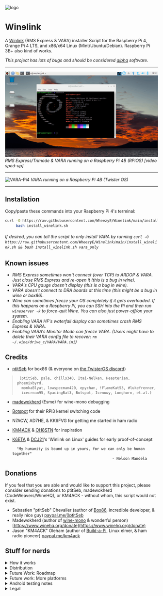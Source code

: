 ![logo](WinelinkLogo.png "Project logo")
# Winɘlink
A [Winlink](http://winlink.org/) (RMS Express & VARA) installer Script for the Raspberry Pi 4, Orange Pi 4 LTS, and x86/x64 Linux (Mint/Ubuntu/Debian).  Raspberry Pi 3B+ also kind of works.

_This project has lots of bugs and should be considered [alpha](https://en.wikipedia.org/wiki/Software_release_life_cycle#Alpha) software._

------------------------
![Winlink-Pi4](Winlink-Pi4.gif)
_RMS Express/Trimode & VARA running on a Raspberry Pi 4B (RPiOS) [video sped-up]_

------------------------
![VARA-Pi4](VARA-Pi4.png "VARA running on a Raspberry Pi 4B (Twister OS)")
_VARA running on a Raspberry Pi 4B (Twister OS)_

------------------------

## Installation
Copy/paste these commands into your Raspberry Pi 4's terminal:
```bash
curl -O https://raw.githubusercontent.com/WheezyE/Winelink/main/install_winelink.sh && \
     bash install_winelink.sh
```
###### _If desired, you can tell the script to only install VARA by running `curl -O https://raw.githubusercontent.com/WheezyE/Winelink/main/install_winelink.sh && bash install_winelink.sh vara_only`_

## Known issues
 - _RMS Express sometimes won't connect (over TCP) to ARDOP & VARA. Just close RMS Express and re-open it (this is a bug in wine)._
 - _VARA's CPU gauge doesn't display (this is a bug in wine)._
 - _VARA doesn't connect to DRA boards at this time (this might be a bug in wine or box86)._
 - _Wine can sometimes freeze your OS completely if it gets overloaded. If this happens on a Raspberry Pi, you can SSH into the Pi and then run `wineserver -k` to force-quit Wine. You can also just power-off/on your system._
 - _Enabling VARA HF's waterfall display can sometimes crash RMS Express & VARA._
 - _Enabling VARA's Monitor Mode can freeze VARA. (Users might have to delete their VARA config file to recover: `rm ~/.wine/drive_c/VARA/VARA.ini`)_

## Credits
 - [ptitSeb](https://github.com/ptitSeb/box86) for box86 (& everyone on [the TwisterOS discord](https://discord.gg/Fh8sjmu))
>      (ptitSeb, pale, chills340, Itai-Nelken, Heasterian, phoenixbyrd,
>       monkaBlyat, lowspecman420, epychan, !FlameKat53, #lukefrenner,
>       icecream95, SpacingBat3, Botspot, Icenowy, Longhorn, et.al.)

 - [madewokherd](https://github.com/madewokherd/wine-mono) (Esme) for wine-mono debugging
 - [Botspot](https://github.com/Botspot/) for their RPi3 kernel switching code
 - N7ACW, AD7HE, & KK6FVG for getting me started in ham radio
 - [KM4ACK](https://github.com/km4ack/pi-build) & [OH8STN](https://oh8stn.org/) for inspiration
 - [K6ETA](http://k6eta.com/linux/installing-rms-express-on-linux-with-wine) & [DCJ21](https://dcj21net.wordpress.com/2016/06/17/install-rms-express-linux/)'s 'Winlink on Linux' guides for early proof-of-concept

         "My humanity is bound up in yours, for we can only be human together"
                                                     - Nelson Mandela


## Donations
If you feel that you are able and would like to support this project, please consider sending donations to ptitSeb, madewokherd (CodeWeavers/WineHQ), or KM4ACK - without whom, this script would not exist.
 - Sebastien "ptitSeb" Chevalier (author of [Box86](https://github.com/ptitSeb/box86), incredible developer, & really nice guy) [paypal.me/0ptitSeb](paypal.me/0ptitSeb)
 - Madewokherd (author of [wine-mono](https://github.com/madewokherd/wine-mono) & wonderful person) [https://www.winehq.org/donate](https://www.winehq.org/donate)
 - Jason "KM4ACK" Oleham (author of [Build-a-Pi](https://github.com/km4ack/pi-build), Linux elmer, & ham radio pioneer) [paypal.me/km4ack](paypal.me/km4ack)

## Stuff for nerds
<details><summary>How it works</summary>

This script will help you install Box86, Wine, winetricks, Windows DLL's, RMS Express, & VARA.  You will then be prompted to configure RMS Express & VARA to send/receive audio from a USB sound card plugged into your Pi.  This installer will only work on the Raspberry Pi 4B for now (support for earlier Raspberry Pi models is planned for later).

To run Windows .exe files on RPi4 (ARM/Linux), we need an x86 emulator ([Box86](https://github.com/ptitSeb/box86)) and a Windows API Call interpreter ([Wine](https://github.com/wine-mirror/wine)).  Box86 is open-source and runs about 5x faster than [ExaGear](https://www.huaweicloud.com/kunpeng/software/exagear.html)/[Qemu](https://github.com/qemu/qemu) (see [these benchmarks](https://box86.org/2022/03/box86-box64-vs-qemu-vs-fex-vs-rosetta2/)).  ExaGear is also closed source abandonware and Qemu (qemu-system & qemu-user-static) also has issues running more complex Wine programs on the Pi.  Box86 is much smaller in file size and much easier to install too.
</details>

<details><summary>Distribution</summary>

If you use this script in your project (or are inspired by it) just please be sure to mention ptitSeb, Box86, and myself (KI7POL).  This script is free to use, open-source, and should not be monetized (for further information see the [license file](LICENSE)).
</details>

<details><summary>Future Work: Roadmap</summary>

 - [ ] Add an AHK script to help the user with ARDOP first time soundcard setup.
 - [ ] Add HDD-space check to make sure user has enough space to install everything
 - [ ] Time all individual components and embed comments in functions for Pi models. Add variable timer to welcome screen.
 - [ ] Switch to using Seb's GitHub box86 binaries (or hosted box86 bins) instead of Pale's internet archive binaries.
 - [ ] Help DRA-board compatability with VARA ([might be a box86 issue?](https://github.com/ptitSeb/box86/issues/567))
 - [ ] Bisect box86 commits that crash VARA's local TCP to RMS connection (bug in newer box86's)
 - [ ] Consider adding a sed script to find/delete any small-value frequencies in `RMS Channels.dat` that would crash the HF Channel Selection Browser
 - [ ] Clean up code with [Google style guide](https://google.github.io/styleguide/shellguide.html).
 - [ ] Work with WineHQ to [figure out why VARA's CPU gauge isn't working](https://bugs.winehq.org/show_bug.cgi?id=50728).
 - [ ] Work with WineHQ to [figure out why ARDOP & VARA don't always connect to RMS Express over TCP when first starting](https://bugs.winehq.org/show_bug.cgi?id=52521).
 - [ ] Add progress bar (GUI?) for installation.
 - [x] Add updated example images to readme.
 - [x] Rely on [archive.org box86 binaries](https://archive.org/details/box86.7z_20200928) instead of compiling.
    - [ ] Give user the choice to compile or not.
    - [ ] Add auto-detection of failed downloads, then switch to compiling as contingency.
 - [x] Separate soundcard setups from program installations. Make a script for that.
 - [x] Make an uninstaller script
 - [x] Put program scripts and icons into start menu instead of on desktop.
 - [x] Test COM port connections to radio ("CAT" control, PTT).
 - [x] Work with madewokherd to see if wine-mono bugs can be fixed (would drastically improve install speed).
    - [x] [ARDOP TCP/IP Connection issues](https://github.com/madewokherd/wine-mono/issues/116).
    - [x] [Message creation issues](https://github.com/madewokherd/wine-mono/issues/122).
    - [x] [Message receive issues](https://github.com/madewokherd/wine-mono/issues/122#issuecomment-962525136).
    - [x] [HF Channel Selection Browser crash](https://github.com/WheezyE/Winelink/issues/16) (from small-value input frequencies).
    - [x] [COM port connection issues to radios/TNC's](https://github.com/WheezyE/Winelink/issues/17).
 - [x] Ask Seb for help getting VARA Chat running in box86.
 - [x] Add option (or check) for running the script via SSH (currently ssh causes wine to not display Windows) - Fixed with X11 check.
 - [x] Add installer for VARA FM.
 - [x] Add installer for VARA SAT.
 - [x] Add a check for sudo priviledges? Add a check to make sure script is not run as sudo?
 - [x] Change VARA Setup/Config terminal text prompts into zenity pop-up boxes.
    - [x] Change all terminal text prompts into text boxes?
 - [x] Add more error-checking to the script.
 - [x] Make a logo for the github page.
 - [x] Make the script's user-interface look better.
 - [x] Add an AHK script to click the "Ok" button after VARA is installed.
 - [x] Add an AHK script to help the user with VARA first time soundcard setup.
 - [x] Add more clean-up functions to the script.
 - [x] Have the script download all files into the cloned repository directory (instead of into ~/Downloads)
 - [x] Add shortcuts to the desktop.
 - [x] Work with the Wine team to find [graphical errors in VARA](https://forum.winehq.org/viewtopic.php?f=8&t=34910).
 - [x] Add the fix for VARA graphical errors to the script.
    - [x] Re-fix the VARA graphics errors using a different method ([winecfg reg keys](https://wiki.winehq.org/index.php?title=Useful_Registry_Keys&highlight=%28registry%29)).
  - [x] Add pdhNT4 to [winetricks](https://github.com/Winetricks/winetricks) to streamline this installer.
  - [x] Make code modular to help readability.
 - [x] Simplify installation commands (model after KM4ACK BAP).
</details>

<details><summary>Future work: More platforms</summary>
     
Make a multi-platform [Wine](https://wiki.winehq.org/Download) installer & build/invoke box86 if needed. ([Linode](https://www.linode.com/company/about/#row--about) may be helpful here)
     
 - [x] Auto-detection of system arch (x86 vs armhf vs aarch64) & OS.
    - ARM
      - [x] Raspberry Pi 4B (32-bit OS)
      - [x] Raspberry Pi 4B (64-bit OS)
      - [x] Raspberry Pi 3B+
        - [x] Detect Raspberry Pi kernel memory split (and install the correct kernel if needed) for RPi <4 support.
        - [x] Ask Botspot if I can borrow some of his [pi-apps code](https://github.com/Botspot/pi-apps/blob/4a48ba62b157420c6e33666e7d050ee3ce21ab0b/apps/Wine%20(x86)/install-32#L165).
      - [ ] RPi Zero 2 W?
      - [ ] RPi Zero W?
      - [ ] [Termux](https://github.com/termux/termux-app) (Android without root) ([proot-distro](https://github.com/termux/proot-distro) + Ubuntu ARM + [termux-usb](https://wiki.termux.com/wiki/Termux-usb)) - see [AnBox86](https://github.com/lowspecman420/AnBox86) for proof of concept, currently untested with VARA.
      - [ ] Mac M1 processors
    - x86
      - Mac
        - [ ] OSX?
      - Linux (top priorities are distros that WineHQ hosts binaries for: Ubuntu, Debian, Fedora, macOS, SUSE, Slackware, and FreeBSD)
        - [ ] Ubuntu (Package manager: apt)
          - [ ] Linux Mint
          - [ ] Elementary OS
          - [ ] Zorin OS
        - [ ] Debian (Package manager: apt)
          - [ ] Deepin
          - [ ] Kali
          - [ ] MX-Linux
        - [ ] Red Hat (Package manager: yum, RPM)
          - [ ] Fedora (Package manager: RPM/DNF)
          - [ ] CentOS (Package manager: yum)
        - [ ] openSUSE (Package manager: ZYpp (standard); YaST (front-end); RPM (low-level))
        - [ ] Slackware (Package manager: pkgtool, slackpkg)
        - [ ] FreeBSD (Package manager: pkg)
        - [ ] Arch (Package manager: pacman, libalpm)
          - [ ] Vanilla Arch??
          - [ ] Manjaro
          - [ ] XeroLinux
          - [ ] SteamOS? (Steam Deck)
        - [ ] Gentoo (Package manager: Portage)
        - [ ] Solus (Package manager: eopkg)
      - [ ] ChromeBook Linux beta.
        - [ ] Try to detect if processor would be too slow?
    - x64
      - Linux (top priorities are distros that WineHQ hosts binaries for: Ubuntu, Debian, Fedora, macOS, SUSE, Slackware, and FreeBSD)
        - [x] Linux Mint (Ubuntu)
        - [x] Debian 11
 - [ ] Make a youtube video showcasing current methods (box86, Exagear issues, qemu-user-static errors, Pi4B, Pi3B+, Termux, Mac, Linux, ChromeOS)
</details>
     
<details><summary>Android testing notes</summary>

Termux/PRoot/AnBox86_64

 - [ ] Try using [BT/USB/TCP Bridge Pro](https://play.google.com/store/apps/details?id=masar.bluetoothbridge.pro) to connect USB devices to RMS Express (credits: Torsten, DL1THM / [harenber](https://github.com/harenber/ptc-go/wiki/Android))
 - [ ] Create alpha version of Winelink for AnBox86_64
 - [ ] Speed benchmarks with different devices (Fire HD10 Tablet is a bit slow, Retroid Pocket 2 TBD)
 - [ ] ~See if termux-usb can be adapted somehow to allow connections without root?~
 - [ ] See if [a python wrapper](https://github.com/Querela/termux-usb-python/issues/4) could be written for TermuxUSB-OTG-USB connections between RMS Express & FT-891.
 - [x] OTG-USB-CAT (order OTG_USB_C-USB)
 - [x] Audio in/out (ARDOP works with alsa / hiccups with pulseaudio)
 - [x] [Proof-of-concept](https://www.youtube.com/watch?v=FkeP_IW3GGQ&t=29s)
 - [x] Fix AnBox86
     
</details>
     
<details><summary>Legal</summary>

All software used by this script is free and legal to use (with the exception of VARA, of course, which is shareware).  Box86, Wine, wine-mono, winetricks, and AutoHotKey, are all open-source (which avoids the legal problems of use & distribution that ExaGear had - ExaGear also ran much slower than Box86 and is no-longer maintained, despite what Huawei says these days).  All proprietary Windows DLL files required by Wine are downloaded directly from Microsoft and installed according to their redistribution guidelines.  Raspberry Pi is a trademark of the Raspberry Pi Foundation
</details>
